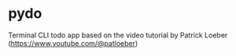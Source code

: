 # pydo
Terminal CLI todo app based on the video tutorial by Patrick Loeber (https://www.youtube.com/@patloeber)
